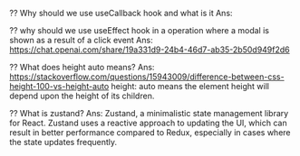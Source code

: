 ?? Why should we use useCallback hook and what is it
Ans:

?? why should we use useEffect hook in a operation where a modal is shown as a result of a click event
Ans: https://chat.openai.com/share/19a331d9-24b4-46d7-ab35-2b50d949f2d6

?? What does height auto means?
Ans: https://stackoverflow.com/questions/15943009/difference-between-css-height-100-vs-height-auto
     height: auto means the element height will depend upon the height of its children.

?? What is zustand?
Ans: Zustand, a minimalistic state management library for React. Zustand uses a reactive approach to updating the UI, which can result in better performance compared to Redux, especially in cases where the state updates frequently.